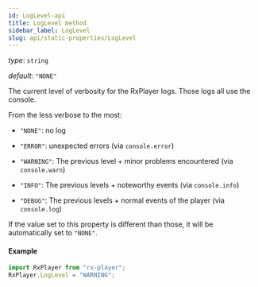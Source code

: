 ```yaml
---
id: LogLevel-api
title: LogLevel method
sidebar_label: LogLevel
slug: api/static-properties/LogLevel
---
```


_type_: `string`

_default_: `"NONE"`

The current level of verbosity for the RxPlayer logs. Those logs all use the
console.

From the less verbose to the most:

- `"NONE"`: no log

- `"ERROR"`: unexpected errors (via `console.error`)

- `"WARNING"`: The previous level + minor problems encountered (via
  `console.warn`)

- `"INFO"`: The previous levels + noteworthy events (via `console.info`)

- `"DEBUG"`: The previous levels + normal events of the player (via
  `console.log`)

If the value set to this property is different than those, it will be
automatically set to `"NONE"`.

#### Example

```js
import RxPlayer from "rx-player";
RxPlayer.LogLevel = "WARNING";
```

